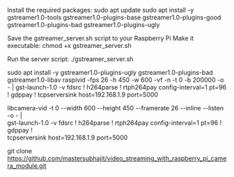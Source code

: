 Install the required packages:
sudo apt update
sudo apt install -y gstreamer1.0-tools gstreamer1.0-plugins-base gstreamer1.0-plugins-good \
                   gstreamer1.0-plugins-bad gstreamer1.0-plugins-ugly

Save the gstreamer_server.sh script to your Raspberry Pi
Make it executable:
chmod +x gstreamer_server.sh

Run the server script:
./gstreamer_server.sh




sudo apt install -y gstreamer1.0-plugins-ugly gstreamer1.0-plugins-bad gstreamer1.0-libav
raspivid -fps 26 -h 450 -w 600 -vf -n -t 0 -b 200000 -o - | gst-launch-1.0 -v fdsrc ! h264parse ! rtph264pay config-interval=1 pt=96 ! gdppay ! tcpserversink host=192.168.1.9 port=5000




libcamera-vid -t 0 --width 600 --height 450 --framerate 26 --inline --listen -o - | \
gst-launch-1.0 -v fdsrc ! h264parse ! rtph264pay config-interval=1 pt=96 ! gdppay ! \
tcpserversink host=192.168.1.9 port=5000




git clone https://github.com/mastersubhajit/video_streaming_with_raspberry_pi_camera_module.git

